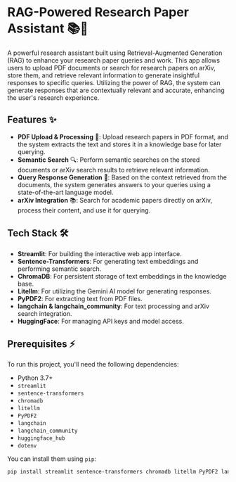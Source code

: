 # RAG-Powered Research Paper Assistant 📚🤖

A powerful research assistant built using Retrieval-Augmented Generation (RAG) to enhance your research paper queries and work. This app allows users to upload PDF documents or search for research papers on arXiv, store them, and retrieve relevant information to generate insightful responses to specific queries. Utilizing the power of RAG, the system can generate responses that are contextually relevant and accurate, enhancing the user's research experience.

## Features ✨

- **PDF Upload & Processing** 📄: Upload research papers in PDF format, and the system extracts the text and stores it in a knowledge base for later querying.
- **Semantic Search** 🔍: Perform semantic searches on the stored documents or arXiv search results to retrieve relevant information.
- **Query Response Generation** 📝: Based on the context retrieved from the documents, the system generates answers to your queries using a state-of-the-art language model.
- **arXiv Integration** 📚: Search for academic papers directly on arXiv, process their content, and use it for querying.

## Tech Stack 🛠️

- **Streamlit**: For building the interactive web app interface.
- **Sentence-Transformers**: For generating text embeddings and performing semantic search.
- **ChromaDB**: For persistent storage of text embeddings in the knowledge base.
- **Litellm**: For utilizing the Gemini AI model for generating responses.
- **PyPDF2**: For extracting text from PDF files.
- **langchain & langchain_community**: For text processing and arXiv search integration.
- **HuggingFace**: For managing API keys and model access.

## Prerequisites ⚡

To run this project, you'll need the following dependencies:

- Python 3.7+
- `streamlit`
- `sentence-transformers`
- `chromadb`
- `litellm`
- `PyPDF2`
- `langchain`
- `langchain_community`
- `huggingface_hub`
- `dotenv`

You can install them using `pip`:

```bash
pip install streamlit sentence-transformers chromadb litellm PyPDF2 langchain langchain_community huggingface_hub python-dotenv

